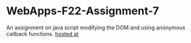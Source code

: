 # WebApps-F22-Assignment-7
An assignment on java script modifying the DOM and using anonymous callback functions.
[hosted at](https://github.com/44-563-Web-Apps-F22/44563-webapps-assignment-7-Priyankagoud123/blob/8e217b9eeb81afc1f9f59ef4d5442b39a0777764/treasure.html)
